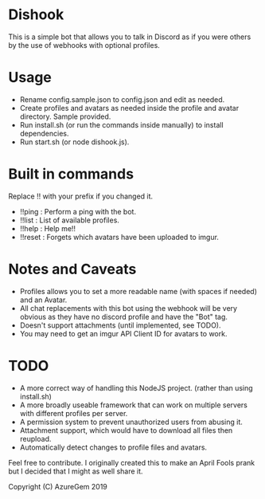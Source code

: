 # Dishook
This is a simple bot that allows you to talk in Discord as if you were others by the use of webhooks with optional profiles.

Usage
=====
- Rename config.sample.json to config.json and edit as needed. 
- Create profiles and avatars as needed inside the profile and avatar directory. Sample provided.
- Run install.sh (or run the commands inside manually) to install dependencies.
- Run start.sh (or node dishook.js).

Built in commands
=================
Replace !! with your prefix if you changed it.
- !!ping : Perform a ping with the bot.
- !!list : List of available profiles.
- !!help : Help me!!
- !!reset : Forgets which avatars have been uploaded to imgur.

Notes and Caveats
=================
- Profiles allows you to set a more readable name (with spaces if needed) and an Avatar.
- All chat replacements with this bot using the webhook will be very obvious as they have no discord profile and have the "Bot" tag.
- Doesn't support attachments (until implemented, see TODO).
- You may need to get an imgur API Client ID for avatars to work.

TODO
====
- A more correct way of handling this NodeJS project. (rather than using install.sh)
- A more broadly useable framework that can work on multiple servers with different profiles per server.
- A permission system to prevent unauthorized users from abusing it. 
- Attachment support, which would have to download all files then reupload. 
- Automatically detect changes to profile files and avatars.

Feel free to contribute. I originally created this to make an April Fools prank but I decided that I might as well share it.

Copyright (C) AzureGem 2019